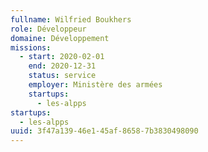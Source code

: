 ```yaml
---
fullname: Wilfried Boukhers
role: Développeur
domaine: Développement
missions:
  - start: 2020-02-01
    end: 2020-12-31
    status: service
    employer: Ministère des armées
    startups:
      - les-alpps
startups:
  - les-alpps
uuid: 3f47a139-46e1-45af-8658-7b3830498090
---
```

